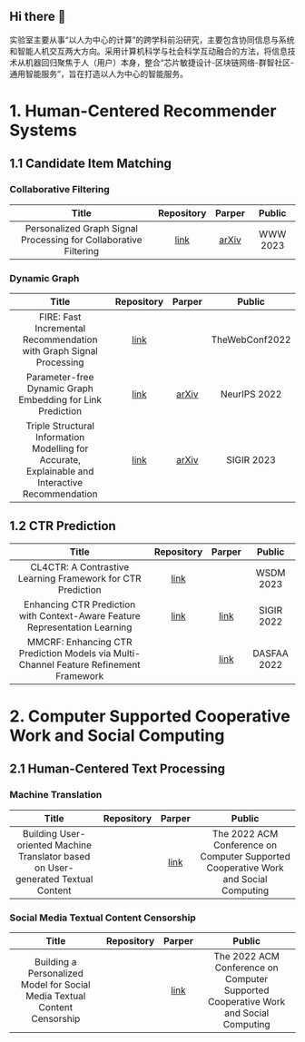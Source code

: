 ## Hi there 👋

<!--

**Here are some ideas to get you started:**

🙋‍♀️ A short introduction - what is your organization all about?
🌈 Contribution guidelines - how can the community get involved?
👩‍💻 Useful resources - where can the community find your docs? Is there anything else the community should know?
🍿 Fun facts - what does your team eat for breakfast?
🧙 Remember, you can do mighty things with the power of [Markdown](https://docs.github.com/github/writing-on-github/getting-started-with-writing-and-formatting-on-github/basic-writing-and-formatting-syntax)
-->
实验室主要从事“以人为中心的计算”的跨学科前沿研究，主要包含协同信息与系统和智能人机交互两大方向。采用计算机科学与社会科学互动融合的方法，将信息技术从机器回归聚焦于人（用户）本身，整合“芯片敏捷设计-区块链网络-群智社区-通用智能服务”，旨在打造以人为中心的智能服务。


# 1. Human-Centered Recommender Systems

## 1.1 Candidate Item Matching

### Collaborative Filtering
|Title|Repository|Parper|Public|
|:---:|:---:|:---:|:---:|
|Personalized Graph Signal Processing for Collaborative Filtering|[link](https://github.com/FudanCISL/FreeGEM)|[arXiv](https://arxiv.org/abs/2210.08189)|WWW 2023|

### Dynamic Graph
|Title|Repository|Parper|Public|
|:---:|:---:|:---:|:---:|
|FIRE: Fast Incremental Recommendation with Graph Signal Processing|[link](https://github.com/FudanCISL/FIRE)||TheWebConf2022|
|Parameter-free Dynamic Graph Embedding for Link Prediction|[link](https://github.com/FudanCISL/FreeGEM)|[arXiv](https://arxiv.org/abs/2210.08189)|NeurIPS 2022|
|Triple Structural Information Modelling for Accurate, Explainable and Interactive Recommendation|[link](https://github.com/FudanCISL/FreeGEM)|[arXiv](https://arxiv.org/abs/2210.08189)|SIGIR 2023|

## 1.2 CTR Prediction
|Title|Repository|Parper|Public|
|:---:|:---:|:---:|:---:|
|CL4CTR: A Contrastive Learning Framework for CTR Prediction|[link](https://github.com/FudanCISL/CL4CTR)||WSDM 2023|
|Enhancing CTR Prediction with Context-Aware Feature Representation Learning|[link](https://github.com/FudanCISL/FRNet)|[link](https://dl.acm.org/doi/abs/10.1145/3477495.3531970)|SIGIR 2022|
|MMCRF: Enhancing CTR Prediction Models via Multi-Channel Feature Refinement Framework||[link](https://www.researchgate.net/profile/Fangye-Wang/publication/360216390_MCRF_Enhancing_CTR_Prediction_Models_via_Multi-Channel_Feature_Refinement_Framework/links/6268d291bca601538b6bfae9/MCRF-Enhancing-CTR-Prediction-Models-via-Multi-Channel-Feature-Refinement-Framework.pdf)|DASFAA 2022|

# 2. Computer Supported Cooperative Work and Social Computing

## 2.1 Human-Centered Text Processing
### Machine Translation
|Title|Repository|Parper|Public|
|:---:|:---:|:---:|:---:|
|Building  User-oriented Machine Translator based on User-generated Textual Content| |[link](https://dl.acm.org/doi/pdf/10.1145/3555171) |The 2022 ACM Conference on Computer Supported Cooperative Work and Social Computing|
### Social Media Textual Content Censorship
|Title|Repository|Parper|Public|
|:---:|:---:|:---:|:---:|
|Building a Personalized Model for Social Media Textual Content Censorship| |[link](https://dl.acm.org/doi/abs/10.1145/3555657)|The 2022 ACM Conference on Computer Supported Cooperative Work and Social Computing|


